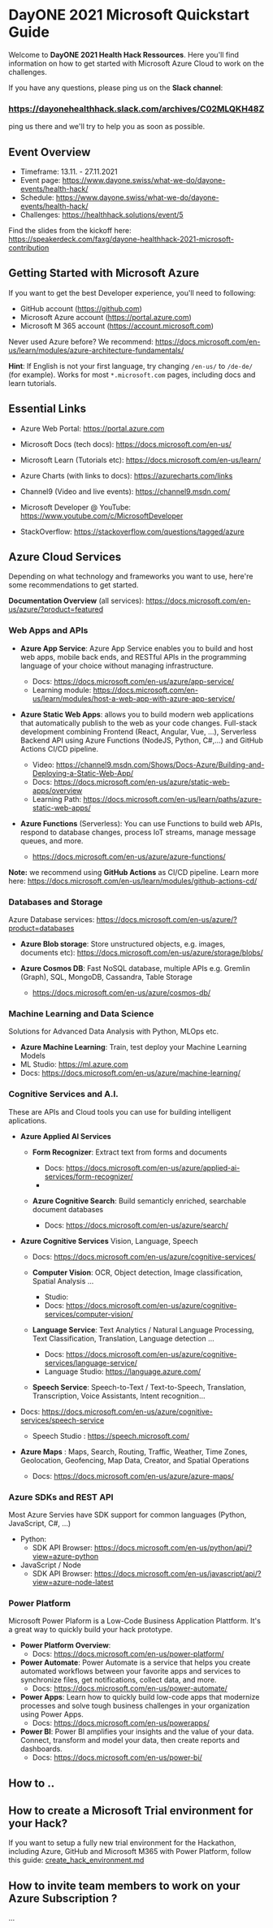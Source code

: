 # DayONE 2021 Microsoft Quickstart Guide

Welcome to **DayONE 2021 Health Hack Ressources**. Here you'll find information on how to get started with Microsoft Azure Cloud to work on the challenges.

If you have any questions, please ping us on the __Slack channel__:
### https://dayonehealthhack.slack.com/archives/C02MLQKH48Z 
ping us there and  we'll try to help you as soon as possible.






## Event Overview
- Timeframe: 13.11. - 27.11.2021
- Event page: https://www.dayone.swiss/what-we-do/dayone-events/health-hack/
- Schedule: https://www.dayone.swiss/what-we-do/dayone-events/health-hack/
- Challenges: https://healthhack.solutions/event/5

Find the slides from the kickoff here:
https://speakerdeck.com/faxg/dayone-healthhack-2021-microsoft-contribution





## Getting Started with Microsoft Azure
If you want to get the best Developer experience, you'll need to following:
- GitHub account (https://github.com)
- Microsoft Azure account (https://portal.azure.com) 
- Microsoft M 365 account (https://account.microsoft.com)


Never used Azure before?
We recommend: https://docs.microsoft.com/en-us/learn/modules/azure-architecture-fundamentals/

__Hint__: 
If English is not your first language, try changing `/en-us/` to `/de-de/` (for example). Works for most `*.microsoft.com` pages, including docs and learn tutorials.


 

## Essential Links

- Azure Web Portal:  https://portal.azure.com
- Microsoft Docs (tech docs): https://docs.microsoft.com/en-us/
- Microsoft Learn (Tutorials etc): https://docs.microsoft.com/en-us/learn/
- Azure Charts (with links to docs): https://azurecharts.com/links

- Channel9 (Video and live events): https://channel9.msdn.com/
- Microsoft Developer @ YouTube: https://www.youtube.com/c/MicrosoftDeveloper

- StackOverflow: https://stackoverflow.com/questions/tagged/azure





## Azure Cloud Services
Depending on what technology and frameworks you want to use, here're some recommendations to get started.

__Documentation Overview__ (all services): https://docs.microsoft.com/en-us/azure/?product=featured




### Web Apps and APIs
- __Azure App Service__:  Azure App Service enables you to build and host web apps, mobile back ends, and RESTful APIs in the programming language of your choice without managing infrastructure.
  - Docs: https://docs.microsoft.com/en-us/azure/app-service/
  - Learning module: https://docs.microsoft.com/en-us/learn/modules/host-a-web-app-with-azure-app-service/

- __Azure Static Web Apps__: allows you to build modern web applications that automatically publish to the web as your code changes. Full-stack development combining Frontend (React, Angular, Vue, ...), Serverless Backend API using Azure Functions (NodeJS, Python, C#,...) and GitHub Actions CI/CD pipeline. 
    - Video: https://channel9.msdn.com/Shows/Docs-Azure/Building-and-Deploying-a-Static-Web-App/
    - Docs: https://docs.microsoft.com/en-us/azure/static-web-apps/overview
    - Learning Path: https://docs.microsoft.com/en-us/learn/paths/azure-static-web-apps/

- __Azure Functions__ (Serverless): You can use Functions to build web APIs, respond to database changes, process IoT streams, manage message queues, and more.
  - https://docs.microsoft.com/en-us/azure/azure-functions/


**Note:** we recommend using __GitHub Actions__ as CI/CD pipeline.
Learn more here: 
https://docs.microsoft.com/en-us/learn/modules/github-actions-cd/


### Databases and Storage
Azure Database services: 
https://docs.microsoft.com/en-us/azure/?product=databases


- __Azure Blob storage__: Store unstructured objects, e.g. images, documents etc):
https://docs.microsoft.com/en-us/azure/storage/blobs/

- __Azure Cosmos DB__: Fast NoSQL database, multiple APIs e.g. Gremlin (Graph), SQL, MongoDB, Cassandra, Table Storage
  -  https://docs.microsoft.com/en-us/azure/cosmos-db/






### Machine Learning and Data Science
Solutions for Advanced Data Analysis with Python, MLOps etc.

- __Azure Machine Learning__: Train, test deploy your Machine Learning Models
- ML Studio: https://ml.azure.com
- Docs: https://docs.microsoft.com/en-us/azure/machine-learning/


### Cognitive Services and A.I.
These are APIs and Cloud tools you can use for building intelligent aplications.

- __Azure Applied AI Services__ 
  - __Form Recognizer__: Extract text from forms and documents
     - Docs: https://docs.microsoft.com/en-us/azure/applied-ai-services/form-recognizer/
     - 

  - __Azure Cognitive Search__: Build semanticly enriched, searchable document databases
    - Docs: https://docs.microsoft.com/en-us/azure/search/



- __Azure Cognitive Services__ Vision, Language, Speech 
  - Docs: https://docs.microsoft.com/en-us/azure/cognitive-services/

  - __Computer Vision__: OCR, Object detection, Image classification, Spatial Analysis ...
    - Studio: 
    - Docs: https://docs.microsoft.com/en-us/azure/cognitive-services/computer-vision/
    
    

  - __Language Service__: Text Analytics / Natural Language Processing, Text Classification, Translation, Language detection ...
    - Docs: https://docs.microsoft.com/en-us/azure/cognitive-services/language-service/
    - Language Studio: https://language.azure.com/
   

  - __Speech Service__: Speech-to-Text / Text-to-Speech, Translation, Transcription, Voice Assistants, Intent recognition...
- Docs: https://docs.microsoft.com/en-us/azure/cognitive-services/speech-service
    - Speech Studio : https://speech.microsoft.com/



- __Azure Maps__ : Maps, Search, Routing, Traffic, Weather, Time Zones, Geolocation, Geofencing, Map Data, Creator, and Spatial Operations
  - Docs: https://docs.microsoft.com/en-us/azure/azure-maps/


###  Azure SDKs and REST API
Most Azure Servies have SDK support for common languages (Python, JavaScript, C#, ...)

- Python:
  - SDK API Browser: https://docs.microsoft.com/en-us/python/api/?view=azure-python
- JavaScript / Node
  - SDK API Browser: https://docs.microsoft.com/en-us/javascript/api/?view=azure-node-latest




### Power Platform
Microsoft Power Plaform is a Low-Code Business Application Plattform. It's a great way to quickly build
your hack prototype.

- __Power Platform Overview__:
  - Docs: https://docs.microsoft.com/en-us/power-platform/
- __Power Automate__: Power Automate is a service that helps you create automated workflows between your favorite apps and services to synchronize files, get notifications, collect data, and more.
  - Docs: https://docs.microsoft.com/en-us/power-automate/
- __Power Apps__: Learn how to quickly build low-code apps that modernize processes and solve tough business challenges in your organization using Power Apps.
  - Docs: https://docs.microsoft.com/en-us/powerapps/
- __Power BI__: Power BI amplifies your insights and the value of your data. Connect, transform and model your data, then create reports and dashboards.
  - Docs: https://docs.microsoft.com/en-us/power-bi/


## How to .. 


## How to create a Microsoft Trial environment for your Hack?
If you want to setup a fully new trial environment for the Hackathon, including Azure, GitHub and Microsoft M365 with Power Platform, follow this guide:
[create_hack_environment.md](./create_hack_environment.md)


## How to invite team members to work on your Azure Subscription  ?
...
